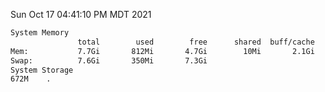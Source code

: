 Sun Oct 17 04:41:10 PM MDT 2021
```bash
System Memory
               total        used        free      shared  buff/cache   available
Mem:           7.7Gi       812Mi       4.7Gi        10Mi       2.1Gi       6.6Gi
Swap:          7.6Gi       350Mi       7.3Gi
System Storage
672M	.
```
```bash

